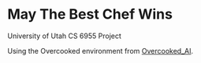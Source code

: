 # May The Best Chef Wins
University of Utah CS 6955 Project 

Using the Overcooked environment from [Overcooked_AI](https://github.com/HumanCompatibleAI/overcooked_ai?tab=readme-ov-file).